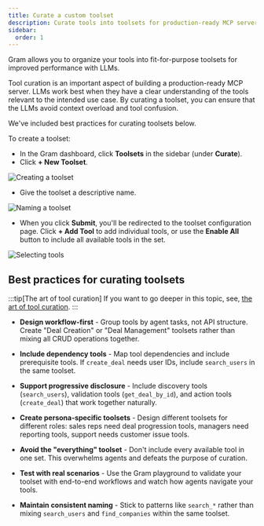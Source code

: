 ```yaml
---
title: Curate a custom toolset
description: Curate tools into toolsets for production-ready MCP servers on the Gram platform.
sidebar:
  order: 1
---
```


Gram allows you to organize your tools into fit-for-purpose toolsets for improved performance with LLMs.

Tool curation is an important aspect of building a production-ready MCP server. LLMs work best when they have a clear understanding of the tools relevant to the intended use case. By curating a toolset, you can ensure that the LLMs avoid context overload and tool confusion.

We've included best practices for curating toolsets below.

To create a toolset:

- In the Gram dashboard, click **Toolsets** in the sidebar (under **Curate**).
- Click **+ New Toolset**.

![Creating a toolset](/img/guides/02-adding-toolsets.png)

- Give the toolset a descriptive name.

![Naming a toolset](/img/guides/02-naming-toolset.png)

- When you click **Submit**, you'll be redirected to the toolset configuration page. Click **+ Add Tool** to add individual tools, or use the **Enable All** button to include all available tools in the set.

![Selecting tools](/img/guides/02-selecting-tools.png)

## Best practices for curating toolsets

:::tip[The art of tool curation]
If you want to go deeper in this topic, see, [the art of tool curation](/build-mcp/advanced-tool-curation).
:::

- **Design workflow-first** - Group tools by agent tasks, not API structure. Create "Deal Creation" or "Deal Management" toolsets rather than mixing all CRUD operations together.

- **Include dependency tools** - Map tool dependencies and include prerequisite tools. If `create_deal` needs user IDs, include `search_users` in the same toolset.

- **Support progressive disclosure** - Include discovery tools (`search_users`), validation tools (`get_deal_by_id`), and action tools (`create_deal`) that work together naturally.

- **Create persona-specific toolsets** - Design different toolsets for different roles: sales reps need deal progression tools, managers need reporting tools, support needs customer issue tools.

- **Avoid the "everything" toolset** - Don't include every available tool in one set. This overwhelms agents and defeats the purpose of curation.

- **Test with real scenarios** - Use the Gram playground to validate your toolset with end-to-end workflows and watch how agents navigate your tools.

- **Maintain consistent naming** - Stick to patterns like `search_*` rather than mixing `search_users` and `find_companies` within the same toolset.
